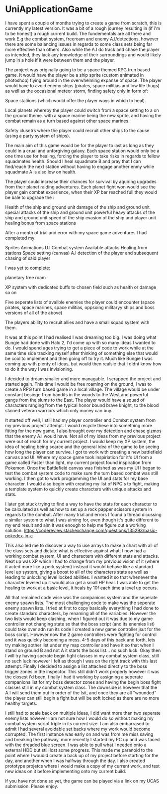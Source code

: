 # UniApplicationGame

I have spent a couple of months trying to create a game from scratch, this is currently my latest version. It was a bit of a rough journey resulting in (if i'm to be honest) a rough current build. The fundementals are all there and work E.g the combat system, freeroam and enemy A.I/detections, however there are some balancing issues in regards to some class sets being far more effective than others. Also while the A.I do track and chase the player as intended, they lack any knowledge of their surroundings and would likely jump in a hole if it were between them and the player.

The project was originally going to be a space themed RPG trun based game. It would have the player be a ship sprite (custom animated in photoshop) flying around in the overwhelming expanse of space. The player would have to avoid enemy ships (pirates, space militias and low life thugs) as well as the occasional meteor storm, finding safety only in form of:

Space statiions (which would offer the player ways in which to heal).

Local planets whereby the player could switch from a space setting to a on the ground theme. with a space marine being the new sprite, and having the combat remain as a turn based against other space marines.

Safety clusetrs where the player could recruit other ships to the cause (using a party system of ships).

The main aim of this game would be for the player to last as long as they could in a crual and unforgiving galaxy. Each space station would only be a one time use for healing, forcing the player to take risks in regards to fellow squadmates health. Should I heal squadmate B and pray that I can find/reach the next station without having to engage another enmy while squadmate A is also low on health.

The player could increase their chances for survival by aquiring upgrades from their planet raiding adventures. Each planet fight won would see the player gain combat experience, when their XP bar reached full they would be bale to upgrade the :

Health of the ship and ground unit
damage of the ship and ground unit
special attacks of the ship and ground unit
powerful heavy attacks of the ship and ground unit
speed of the ship
evasion of the ship and player unit
healing bonus from space stations

After a month of trial and error with my space game adventures I had completed my:

Sprites
Animations
U.I
Combat system
Available attacks 
Healing from stations
Space setting (canvas)
A.I detection of the player and subsequent chasing of said player

I was yet to complete:

planetary free roam

XP system with dedicated buffs to chosen field such as health or damage so on

Five seperate lists of availble enemies the player could encounter (space pirates, space marines, space militias, oppsoing militaryy ships and boss versions of all of the above)

The players ability to recruit allies and have a small squad system with them.

It was at this point I had realised I was dreaming too big. I was doing what Bungie had done with Halo 2, I'd come up with so many ideas I wanted to do. I would spend ages trying to get a piece of code to work while at the same time side tracking myself after thinking of something else that would be cool to implement and then going off to try it. Much like Bungie I was coming up with plenty of ideas, but would then realsie that I didnt know how to do it the way I was invisioning. 

I decided to dream smaller and more managable. I scrapped the project and started again. This time I would be free roaming on the ground, I was to create a RPG turn based game in a local village. The village would be under constant besiege from bandits in the woods to the West and powerful gangs from the slums to the East.
The player would have a squad of characters ranging from the typical honor bound brave knight, to the blood stained veteran warriors which only money can buy.

It started off well, I still had my player controller and Combat system from my previous project attempt. I would recycle these into something more fitting for the new game, I also brought over my detection and chase gizmos that the enemy A.I would have. Not all of my ideas from my previous project were out of reach for my current project. I would keep my XP system, the idea of healing being scarce and the general idea of the game to be seeing how long the player can survive. I got to work with creating a new battlefield canvas and UI. Where my space game took inspiriation for it's UI from a game called Faster than light, my current project found inspiration from Pokemon.
Once the Battlefield canvas was finished as was my UI I began to test the combat system code to make sure the turn based combat was still working. I then got to work programming the UI and stats for my base character. I would also begin with creating my list of NPC's to fight, making a template system to quickly create characters with unique attacks and stats. 

I later got stuck trying to find a way to have the stats for each character to be calculated as well as how to set up a rock papper scissors system in regards to the combat.
After many trial and errors I found a thread dicussing a similar system to what I was aiming for, even though it's quite different to my end result and aim it was enough to help me figure out a working solution. https://codereview.stackexchange.com/questions/135293/basic-pokedex-in-c 

This also led me to discover a way to use arrays to make a chart with all of the class sets and dictate what is effective against what. I now had a working combat system, UI and characters with different stats and attacks. Next up was XP which I had to change from my previous vision of it (where it acted more like a perk system) instead it would behave like a standard level up system, giving a boost to all of the characters stats as well as leading to unlocking level locked abilities. I wanted it so that whenever the character leveled up it would also get a small HP heal. I was able to get the healing to work at a basic level, it heals by 10f each time a level up occurs.

All that remained code wise was the companions system and the seperate enemy spawn lists. The most challenging code to make was the seperate enemy spawn lists. I tried at first to copy basically everything I had done to create standard characters, by renaming all of the variables. However the two lists would keep clashing, when I figured out it was due to my game controller not changing state so that the boss script (and its enemies list) could take over adn run its code I created a new game controller jsut for the boss script. However now the 2 game controllers were fighting for control and it was quickly becoming a mess. 4-5 days of this back and forth, lets try making aother list under my map controller and have it so that when I stand on ground B and not A it starts the boss list... no such luck. Okay then I will try having sperate begin fight classes in my combat system class, still no such luck however I felt as though I was on the right track with this last attempt. Finally I decided to assign a list attached directly to the boss trigger zones in the inspector. This still didn't work properly however it was the closest i'd been, finally I had it working by assigning a seperate companions list for my boss detector zones and having the begin boss fight classes still in my combat system class. The downside is however that the A.I will send them out in order of the lsit, and once they are all "wounded" the player can still begin a fight but will be soft locked as there are no more healthy targets.

I still had to scale back on multiple ideas, I did want more than two seperate enemy lists however I am not sure how I would do so without making my combat system script triple in its current size. I am also embarrased to admit I had several avoidable set backs where my work would become corrupted. The first instance was early on and was from me miss saving and breaking the pathway, more recently I started my PC up and was faced with the dreaded blue screen. I was able to pull what I needed onto a external HDD but still lost some progress. This made me paranoid to the point where I woudld create a back up of my project before starting for the day, and another when I was halfway through the day. I also created prototype projetcs where I would make a copy of my current work, and test new ideas on it before implementing onto my current build.

If you have not done so yet, the game can be played via a link on my UCAS submission. 
Please enjoy.
